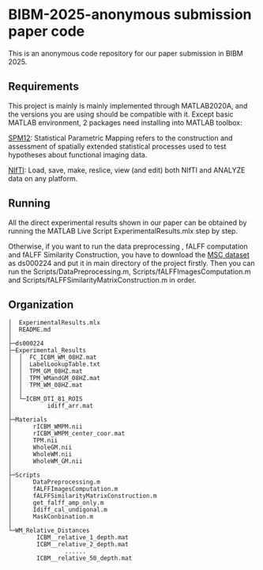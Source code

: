 # BIBM-2025-anonymous submission paper code
This is an anonymous code repository for our paper submission in BIBM 2025.
## Requirements
This project is mainly is mainly implemented through MATLAB2020A, and the versions you are using should be compatible with it. Except basic MATLAB environment, 2 packages need installing into MATLAB toolbox:

[SPM12](https://www.fil.ion.ucl.ac.uk/spm/software/spm12/): Statistical Parametric Mapping refers to the construction and assessment of spatially extended statistical processes used to test hypotheses about functional imaging data.

[NIfTI](https://ww2.mathworks.cn/matlabcentral/fileexchange/8797-tools-for-nifti-and-analyze-image): Load, save, make, reslice, view (and edit) both NIfTI and ANALYZE data on any platform.


## Running
All the direct experimental results shown in our paper can be obtained by running the MATLAB Live Script ExperimentalResults.mlx step by step.

Otherwise, if you want to run the data preprocessing , fALFF computation and fALFF Similarity Construction, you have to download the [MSC dataset](https://openneuro.org/datasets/ds000224/versions/1.0.4) as ds000224 and put it in main directory of the project firstly. Then you can run the Scripts/DataPreprocessing.m, Scripts/fALFFImagesComputation.m and Scripts/fALFFSimilarityMatrixConstruction.m in order.


## Organization
```
│  ExperimentalResults.mlx
│  README.md
│
├─ds000224
├─Experimental_Results
│  │  FC_ICBM_WM_08HZ.mat
│  │  LabelLookupTable.txt
│  │  TPM_GM_08HZ.mat
│  │  TPM_WMandGM_08HZ.mat
│  │  TPM_WM_08HZ.mat
│  │
│  └─ICBM_DTI_81_ROIS
│          idiff_arr.mat
│
├─Materials
│      rICBM_WMPM.nii
│      rICBM_WMPM_center_coor.mat
│      TPM.nii
│      WholeGM.nii
│      WholeWM.nii
│      WholeWM_GM.nii
│
├─Scripts
│      DataPreprocessing.m
│      fALFFImagesComputation.m
│      fALFFSimilarityMatrixConstruction.m
│      get_falff_amp_only.m
│      Idiff_cal_undigonal.m
│      MaskConbination.m
│
└─WM_Relative_Distances
        ICBM__relative_1_depth.mat
        ICBM__relative_2_depth.mat
                ......
        ICBM__relative_50_depth.mat
```
